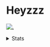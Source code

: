 # Heyzzz  

[![.](https://skillicons.dev/icons?i=js,ts,nextjs,nestjs,mongodb)](https://skillicons.dev)  

<details>
<summary>Stats</summary
<!--START_SECTION:waka-->

```txt
TypeScript   2 hrs 45 mins   ████████████████████▓░░░░   82.58 %
Other        19 mins         ██▒░░░░░░░░░░░░░░░░░░░░░░   09.62 %
JavaScript   6 mins          █░░░░░░░░░░░░░░░░░░░░░░░░   03.39 %
YAML         3 mins          ▒░░░░░░░░░░░░░░░░░░░░░░░░   01.60 %
Bash         3 mins          ▒░░░░░░░░░░░░░░░░░░░░░░░░   01.55 %
```

<!--END_SECTION:waka-->
</details>
